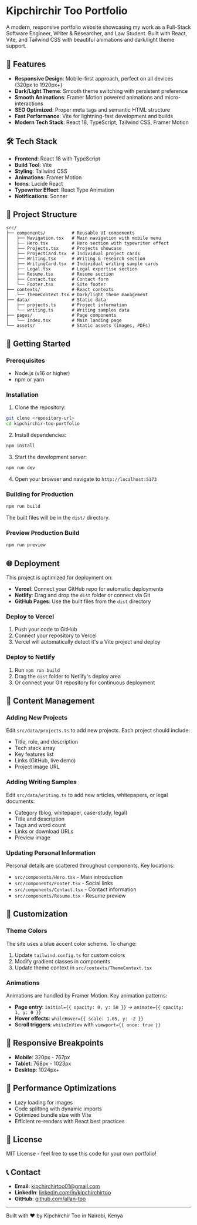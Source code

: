 
# Kipchirchir Too Portfolio

A modern, responsive portfolio website showcasing my work as a Full-Stack Software Engineer, Writer & Researcher, and Law Student. Built with React, Vite, and Tailwind CSS with beautiful animations and dark/light theme support.

## 🚀 Features

- **Responsive Design**: Mobile-first approach, perfect on all devices (320px to 1920px+)
- **Dark/Light Theme**: Smooth theme switching with persistent preference
- **Smooth Animations**: Framer Motion powered animations and micro-interactions
- **SEO Optimized**: Proper meta tags and semantic HTML structure
- **Fast Performance**: Vite for lightning-fast development and builds
- **Modern Tech Stack**: React 18, TypeScript, Tailwind CSS, Framer Motion

## 🛠️ Tech Stack

- **Frontend**: React 18 with TypeScript
- **Build Tool**: Vite
- **Styling**: Tailwind CSS
- **Animations**: Framer Motion
- **Icons**: Lucide React
- **Typewriter Effect**: React Type Animation
- **Notifications**: Sonner

## 📁 Project Structure

```
src/
├── components/          # Reusable UI components
│   ├── Navigation.tsx   # Main navigation with mobile menu
│   ├── Hero.tsx         # Hero section with typewriter effect
│   ├── Projects.tsx     # Projects showcase
│   ├── ProjectCard.tsx  # Individual project cards
│   ├── Writing.tsx      # Writing & research section
│   ├── WritingCard.tsx  # Individual writing sample cards
│   ├── Legal.tsx        # Legal expertise section
│   ├── Resume.tsx       # Resume section
│   ├── Contact.tsx      # Contact form
│   └── Footer.tsx       # Site footer
├── contexts/            # React contexts
│   └── ThemeContext.tsx # Dark/light theme management
├── data/                # Static data
│   ├── projects.ts      # Project information
│   └── writing.ts       # Writing samples data
├── pages/               # Page components
│   └── Index.tsx        # Main landing page
└── assets/              # Static assets (images, PDFs)
```

## 🚀 Getting Started

### Prerequisites

- Node.js (v16 or higher)
- npm or yarn

### Installation

1. Clone the repository:
```bash
git clone <repository-url>
cd kipchirchir-too-portfolio
```

2. Install dependencies:
```bash
npm install
```

3. Start the development server:
```bash
npm run dev
```

4. Open your browser and navigate to `http://localhost:5173`

### Building for Production

```bash
npm run build
```

The built files will be in the `dist/` directory.

### Preview Production Build

```bash
npm run preview
```

## 🌐 Deployment

This project is optimized for deployment on:

- **Vercel**: Connect your GitHub repo for automatic deployments
- **Netlify**: Drag and drop the `dist` folder or connect via Git
- **GitHub Pages**: Use the built files from the `dist` directory

### Deploy to Vercel

1. Push your code to GitHub
2. Connect your repository to Vercel
3. Vercel will automatically detect it's a Vite project and deploy

### Deploy to Netlify

1. Run `npm run build`
2. Drag the `dist` folder to Netlify's deploy area
3. Or connect your Git repository for continuous deployment

## 📝 Content Management

### Adding New Projects

Edit `src/data/projects.ts` to add new projects. Each project should include:

- Title, role, and description
- Tech stack array
- Key features list
- Links (GitHub, live demo)
- Project image URL

### Adding Writing Samples

Edit `src/data/writing.ts` to add new articles, whitepapers, or legal documents:

- Category (blog, whitepaper, case-study, legal)
- Title and description
- Tags and word count
- Links or download URLs
- Preview image

### Updating Personal Information

Personal details are scattered throughout components. Key locations:

- `src/components/Hero.tsx` - Main introduction
- `src/components/Footer.tsx` - Social links
- `src/components/Contact.tsx` - Contact information
- `src/components/Resume.tsx` - Resume preview

## 🎨 Customization

### Theme Colors

The site uses a blue accent color scheme. To change:

1. Update `tailwind.config.ts` for custom colors
2. Modify gradient classes in components
3. Update theme context in `src/contexts/ThemeContext.tsx`

### Animations

Animations are handled by Framer Motion. Key animation patterns:

- **Page entry**: `initial={{ opacity: 0, y: 50 }}` → `animate={{ opacity: 1, y: 0 }}`
- **Hover effects**: `whileHover={{ scale: 1.05, y: -2 }}`
- **Scroll triggers**: `whileInView` with `viewport={{ once: true }}`

## 📱 Responsive Breakpoints

- **Mobile**: 320px - 767px
- **Tablet**: 768px - 1023px
- **Desktop**: 1024px+

## 🔧 Performance Optimizations

- Lazy loading for images
- Code splitting with dynamic imports
- Optimized bundle size with Vite
- Efficient re-renders with React best practices

## 📄 License

MIT License - feel free to use this code for your own portfolio!

## 📞 Contact

- **Email**: kipchirchirtoo01@gmail.com
- **LinkedIn**: [linkedin.com/in/kipchirchirtoo](https://www.linkedin.com/in/kipchirchirtoo)
- **GitHub**: [github.com/allan-too](https://github.com/allan-too)

---

Built with ❤️ by Kipchirchir Too in Nairobi, Kenya
